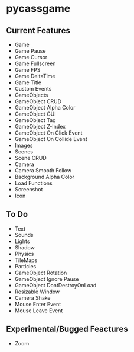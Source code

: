 # pycassgame

## Current Features
- Game
- Game Pause
- Game Cursor
- Game Fullscreen
- Game FPS
- Game DeltaTime
- Game Title
- Custom Events
- GameObjects
- GameObject CRUD
- GameObject Alpha Color
- GameObject GUI
- GameObject Tag
- GameObject Z-Index
- GameObject On Click Event
- GameObject On Collide Event
- Images
- Scenes
- Scene CRUD
- Camera
- Camera Smooth Follow
- Background Alpha Color
- Load Functions
- Screenshot
- Icon

## To Do
- Text
- Sounds
- Lights
- Shadow
- Physics
- TileMaps
- Particles
- GameObject Rotation
- GameObject Ignore Pause
- GameObject DontDestroyOnLoad
- Resizable Window
- Camera Shake
- Mouse Enter Event
- Mouse Leave Event

## Experimental/Bugged Feactures
- Zoom